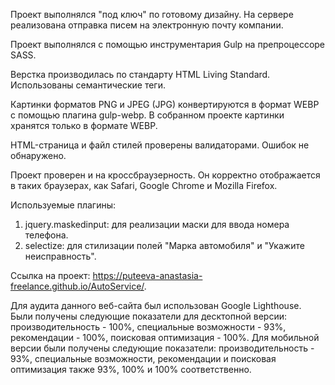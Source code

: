 Проект выполнялся "под ключ" по готовому дизайну. На сервере реализована отправка писем на электронную почту компании.

Проект выполнялся с помощью инструментария Gulp на препроцессоре SASS.

Верстка производилась по стандарту HTML Living Standard. Использованы семантические теги.

Картинки форматов PNG и JPEG (JPG) конвертируются в формат WEBP c помощью плагина gulp-webp. В собранном проекте картинки хранятся только в формате WEBP.

HTML-страница и файл стилей проверены валидаторами. Ошибок не обнаружено.

Проект проверен и на кроссбраузерность. Он корректно отображается в таких браузерах, как Safari, Google Chrome и Mozilla Firefox.

Используемые плагины:

1. jquery.maskedinput: для реализации маски для ввода номера телефона.
2. selectize: для стилизации полей "Марка автомобиля" и "Укажите неисправность".

Ссылка на проект: https://puteeva-anastasia-freelance.github.io/AutoService/.

Для аудита данного веб-сайта был использован Google Lighthouse. Были получены следующие показатели для десктопной версии: производительность - 100%, специальные возможности - 93%, рекомендации - 100%, поисковая оптимизация - 100%. Для мобильной версии были получены следующие показатели: производительность - 93%, специальные возможности, рекомендации и поисковая оптимизация также 93%, 100% и 100% соответственно.
